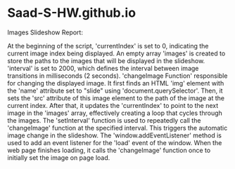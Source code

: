 # Saad-S-HW.github.io

Images Slideshow Report:

 At the beginning of the script, 'currentIndex' is set to 0, indicating the current image index being displayed.
An empty array 'images' is created to store the paths to the images that will be displayed in the slideshow.
'interval' is set to 2000, which defines the interval between image transitions in milliseconds (2 seconds).
'changeImage Function' responsible for changing the displayed image. It first finds an HTML 'img' element with the 'name' attribute set to "slide" using 'document.querySelector'. Then, it sets the 'src' attribute of this image element to the path of the image at the current index. After that, it updates the 'currentIndex' to point to the next image in the 'images' array, effectively creating a loop that cycles through the images.
The 'setInterval' function is used to repeatedly call the 'changeImage' function at the specified interval. This triggers the automatic image change in the slideshow.
The 'window.addEventListener' method is used to add an event listener for the 'load' event of the window. When the web page finishes loading, it calls the 'changeImage' function once to initially set the image on page load.
